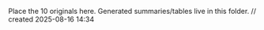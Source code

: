 ﻿Place the 10 originals here. Generated summaries/tables live in this folder.  // created 2025-08-16 14:34
